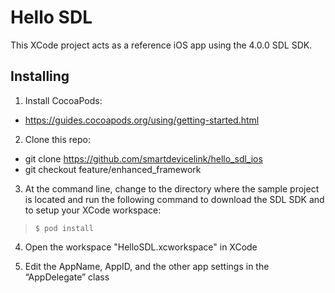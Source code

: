 # Hello SDL
This XCode project acts as a reference iOS app using the 4.0.0 SDL SDK.

## Installing
1) Install CocoaPods:

* https://guides.cocoapods.org/using/getting-started.html

2) Clone this repo:

* git clone https://github.com/smartdevicelink/hello_sdl_ios
* git checkout feature/enhanced_framework

3) At the command line, change to the directory where the sample project is located and run the following command to download the SDL SDK and to setup your XCode workspace:

>```$ pod install```

4) Open the workspace "HelloSDL.xcworkspace" in XCode

5) Edit the AppName, AppID, and the other app settings in the “AppDelegate” class
